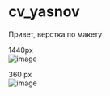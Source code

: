 # cv_yasnov  
Привет, верстка по макету
  
1440px  
![image](https://github.com/artemyarik/cv_yasnov/assets/86915417/ba03ef1f-859f-49c3-8182-58a0b01e389b)  
  
360 px  
![image](https://github.com/artemyarik/cv_yasnov/assets/86915417/7823e01c-08f1-41e6-ab34-8c8fc8e40e3d)  
  
  

